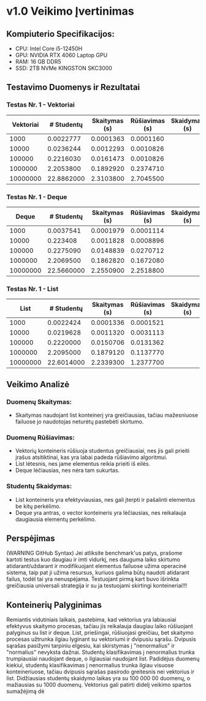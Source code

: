 # v1.0 Veikimo Įvertinimas

## Kompiuterio Specifikacijos:
- CPU: Intel Core i5-12450H
- GPU: NVIDIA RTX 4060 Laptop GPU
- RAM: 16 GB DDR5
- SSD: 2TB NVMe KINGSTON SKC3000

## Testavimo Duomenys ir Rezultatai

### Testas Nr. 1 - Vektoriai

| Vektoriai | # Studentų | Skaitymas (s) | Rūšiavimas (s) | Skaidymas (s) |
|-----------|-------------|---------------|----------------|---------------|
| 1000      | 0.0022777   | 0.0001363     | 0.0001160      |
| 10000     | 0.0236244   | 0.0012293     | 0.0010826      |
| 100000    | 0.2216030   | 0.0161473     | 0.0010826      |
| 1000000   | 2.2053800   | 0.1892920     | 0.2374710      |
| 10000000  | 22.8862000  | 2.3103800     | 2.7045500      |

### Testas Nr. 1 - Deque

| Deque     | # Studentų | Skaitymas (s) | Rūšiavimas (s) | Skaidymas (s) |
|-----------|-------------|---------------|----------------|---------------|
| 1000      | 0.0037541   | 0.0001979     | 0.0001114      |
| 10000     | 0.223408    | 0.0011828     | 0.0008896      |
| 100000    | 0.2275090   | 0.0148839     | 0.0270712      |
| 1000000   | 2.2069500   | 0.1862820     | 0.1672080      |
| 10000000  | 22.5660000  | 2.2550900     | 2.2518800      |

### Testas Nr. 1 - List

| List      | # Studentų | Skaitymas (s) | Rūšiavimas (s) | Skaidymas (s) |
|-----------|-------------|---------------|----------------|---------------|
| 1000      | 0.0022424   | 0.0001336     | 0.0001521      |
| 10000     | 0.0219628   | 0.0011320     | 0.0031113      |
| 100000    | 0.2220000   | 0.0150706     | 0.0131362      |
| 1000000   | 2.2095000   | 0.1879120     | 0.1137770      |
| 10000000  | 22.6014000  | 2.2339300     | 1.2377700      |

## Veikimo Analizė

### Duomenų Skaitymas:
- Skaitymas naudojant list konteinerį yra greičiausias, tačiau mažesniuose failuose jo naudotojas neturėtų pastebėti skirtumo.

### Duomenų Rūšiavimas:
- Vektorių konteineris rūšiuoja studentus greičiausiai, nes jis gali prieiti įrašus atsitiktinai, kas yra labai padeda rūšiavimo algoritmui.
- List lėtesnis, nes jame elementus reikia prieiti iš eilės.
- Deque lėčiausias, nes nėra tam sukurtas.

### Studentų Skaidymas:
- List konteineris yra efektyviausias, nes gali įterpti ir pašalinti elementus be kitų perkėlimo.
- Deque yra antras, o vector konteineris yra lėčiausias, nes reikalauja daugiausia elementų perkėlimo.

## Perspėjimas
(WARNING GitHub Syntax)
Jei atliksite benchmark'us patys, prašome kartoti testus kuo daugiau ir imti vidurkį, nes dauguma laiko skirtumo atidarant/uždarant ir modifikuojant elementus failuose užima operacinė sistema, taip pat ji užima resursus, kuriuos galima būtų naudoti atidarant failus, todėl tai yra nenuspėjama. Testuojant pirmą kart buvo išrinkta greičiausia universali strategija ir su ja testuojami skirtingi konteineriai!!!

## Konteinerių Palyginimas
Remiantis vidutiniais laikais, pastebima, kad vektorius yra labiausiai efektyvus skaitymo procesas, tačiau jis reikalauja daugiau laiko rūšiuojant palyginus su list ir deque. List, priešingai, rūšiuojasi greičiau, bet skaitymo procesas užtrunka ilgiau lyginant su vektoriumi ir dvipusiu sąrašu. Dvipusis sąrašas pasižymi tarpiniu elgesiu, kai skirstymas į "nenormalius" ir "normalius" nevyksta dažnai. Studentų klasifikavimas į nenormalius trunka trumpiausiai naudojant deque, o ilgiausiai naudojant list. Padidėjus duomenų kiekiui, studentų klasifikavimas į nenormalius trunka ilgiau visuose konteineriuose, tačiau dvipusis sąrašas pasirodo greitesnis nei vektorius ir list. Didžiausias studentų skaidymo laikas yra su 100 000 00 duomenų, o mažiausias su 1000 duomenų. Vektorius gali patirti didelį veikimo spartos sumažėjimą dė
